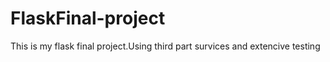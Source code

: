 # FlaskFinal-project
This is my flask final project.Using third part survices and extencive testing
